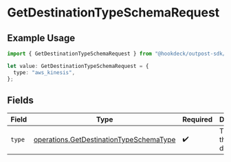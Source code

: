 # GetDestinationTypeSchemaRequest

## Example Usage

```typescript
import { GetDestinationTypeSchemaRequest } from "@hookdeck/outpost-sdk/models/operations";

let value: GetDestinationTypeSchemaRequest = {
  type: "aws_kinesis",
};
```

## Fields

| Field                                                                                              | Type                                                                                               | Required                                                                                           | Description                                                                                        |
| -------------------------------------------------------------------------------------------------- | -------------------------------------------------------------------------------------------------- | -------------------------------------------------------------------------------------------------- | -------------------------------------------------------------------------------------------------- |
| `type`                                                                                             | [operations.GetDestinationTypeSchemaType](../../models/operations/getdestinationtypeschematype.md) | :heavy_check_mark:                                                                                 | The type of the destination.                                                                       |